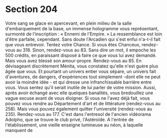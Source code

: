 # Section 204

Votre sang se glace en apercevant, en plein milieu de la salle
d'embarquement de la base, un immense hologramme vous
représentant, surmonté de l'inscription : « Ennemi de
l'Empire. » La ressemblance est loin d'être parfaite, cependant.
Sans doute l'Arcadien qui s'est enfui n'a-t-il fait que vous
entrevoir. Tentez votre Chance. Si vous êtes Chanceux, rendez-
vous au 318. Sinon, rendez-vous au 83.
Sans dire un mot, il empoche les 500 crédits, en paraissant
disposé à faire ce que vous lui avez demandé. Mais vous avez
blessé son amour-propre. Rendez-vous au 85.
En dévisageant discrètement Ménita, vous constatez qu'elle n'est
guère plus âgée que vous. Et pourtant un univers entier vous
sépare, un univers fait d'aventures, de dangers, d'expériences
tout simplement -dont elle ne peut avoir la moindre idée - et qui
dresse une infranchissable barrière entre vous. Vous sentez qu'il
serait inutile de lui parler de votre mission. Aussi, après avoir
échangé avec elle quelques banalités, vous bredouillez une vague
excuse avant de vous éloigner. Si vous ne l'avez déjà fait, vous
pouvez vous rendre au Département d'art et de littérature
(rendez-vous au 258). Mais vous pouvez également quitter
l'université (rendez-vous au 235).
Rendez-vous au 177.
C'est dans l'entresol de l'ancien vidéorama Adolpho, que se
trouve le club privé, l'Astéroïde. A l'entrée de l'établissement, une
vieille enseigne lumineuse au néon, à laquelle manquent de